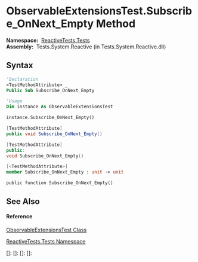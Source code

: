 # ObservableExtensionsTest.Subscribe\_OnNext\_Empty Method

**Namespace:**  [ReactiveTests.Tests](ReactiveTests.Tests\ReactiveTests.Tests.md)  
**Assembly:**  Tests.System.Reactive (in Tests.System.Reactive.dll)

## Syntax

```vb
'Declaration
<TestMethodAttribute> _
Public Sub Subscribe_OnNext_Empty
```

```vb
'Usage
Dim instance As ObservableExtensionsTest

instance.Subscribe_OnNext_Empty()
```

```csharp
[TestMethodAttribute]
public void Subscribe_OnNext_Empty()
```

```c++
[TestMethodAttribute]
public:
void Subscribe_OnNext_Empty()
```

```fsharp
[<TestMethodAttribute>]
member Subscribe_OnNext_Empty : unit -> unit 
```

```jscript
public function Subscribe_OnNext_Empty()
```

## See Also

#### Reference

[ObservableExtensionsTest Class](ObservableExtensionsTest\ObservableExtensionsTest.md)

[ReactiveTests.Tests Namespace](ReactiveTests.Tests\ReactiveTests.Tests.md)

[]: 
[]: 
[]: 
[]: 